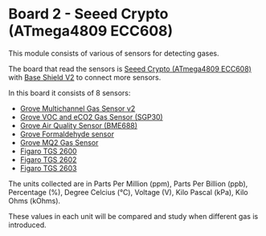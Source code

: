 # Board 2 - Seeed Crypto (ATmega4809 ECC608)

This module consists of various of sensors for detecting gases. 

The board that read the sensors is [Seeed Crypto (ATmega4809 ECC608)](https://wiki.seeedstudio.com/Seeeduino-Crypto-ATmega4809-ECC608/) with [Base Shield V2](https://wiki.seeedstudio.com/Base_Shield_V2/) to connect more sensors. 

In this board it consists of 8 sensors:
- [Grove Multichannel Gas Sensor v2](https://wiki.seeedstudio.com/Grove-Multichannel-Gas-Sensor-V2/)
- [Grove VOC and eCO2 Gas Sensor (SGP30)](https://wiki.seeedstudio.com/Grove-VOC_and_eCO2_Gas_Sensor-SGP30/)
- [Grove Air Quality Sensor (BME688)](https://www.seeedstudio.com/Grove-Gas-Sensor-BME688-p-5478.html)
- [Grove Formaldehyde sensor](https://wiki.seeedstudio.com/Grove-Formaldehyde-Sensor/)
- [Grove MQ2 Gas Sensor](https://wiki.seeedstudio.com/Grove-Gas_Sensor-MQ2/)
- [Figaro TGS 2600](https://www.figarosensor.com/product/entry/tgs2600.html)
- [Figaro TGS 2602](https://www.figarosensor.com/product/entry/tgs2602.html)
- [Figaro TGS 2603](https://www.figarosensor.com/product/entry/tgs2603.html)

The units collected are in Parts Per Million (ppm), Parts Per Billion (ppb), Percentage (%), Degree Celcius (°C), Voltage (V), Kilo Pascal (kPa), Kilo Ohms (kOhms).

These values in each unit will be compared and study when different gas is introduced.